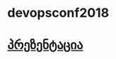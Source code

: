 # devopsconf2018
# [პრეზენტაცია](https://docs.google.com/presentation/d/1-Pmn6-tL0o0P53hJLcR71sA5zsKEUt5NdKaA-TJc-jg/edit?usp=sharing)
